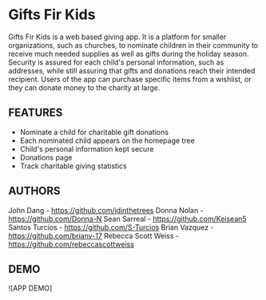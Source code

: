 # Gifts Fir Kids

Gifts Fir Kids is a web based giving app. It is a platform for smaller organizations, such as churches, to nominate children in their community to receive much needed supplies as well as gifts during the holiday season. Security is assured for each child's personal information, such as addresses, while still assuring that gifts and donations reach their intended recipient. Users of the app can purchase specific items from a wishlist, or they can donate money to the charity at large. 

## FEATURES
- Nominate a child for charitable gift donations
- Each nominated child appears on the homepage tree
- Child's personal information kept secure
- Donations page
- Track charitable giving statistics

## AUTHORS
John Dang - https://github.com/jdinthetrees
Donna Nolan - https://github.com/Donna-N
Sean Sarreal - https://github.com/Keisean5
Santos Turcios - https://github.com/S-Turcios
Brian Vazquez - https://github.com/brianv-17
Rebecca Scott Weiss - https://github.com/rebeccascottweiss

## DEMO

![APP DEMO]
